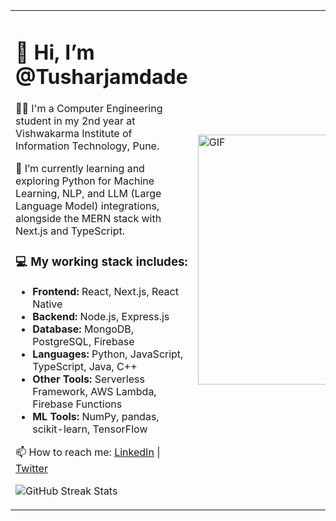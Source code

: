 <table>
  <tr>
    <td>
      <h1>👋 Hi, I’m @Tusharjamdade</h1>
      <p>👨‍🎓 I'm a Computer Engineering student in my 2nd year at Vishwakarma Institute of Information Technology, Pune.</p>
      <p>🌱 I’m currently learning and exploring Python for Machine Learning, NLP, and LLM (Large Language Model) integrations, alongside the MERN stack with Next.js and TypeScript.</p>
      <h3>💻 My working stack includes:</h3>
      <ul>
        <li><strong>Frontend:</strong> React, Next.js, React Native</li>
        <li><strong>Backend:</strong> Node.js, Express.js</li>
        <li><strong>Database:</strong> MongoDB, PostgreSQL, Firebase</li>
        <li><strong>Languages:</strong> Python, JavaScript, TypeScript, Java, C++</li>
        <li><strong>Other Tools:</strong> Serverless Framework, AWS Lambda, Firebase Functions</li>
        <li><strong>ML Tools:</strong> NumPy, pandas, scikit-learn, TensorFlow</li>
      </ul>
      <p>📫 How to reach me: <a href="https://www.linkedin.com/in/tusharjamdade/">LinkedIn</a> | <a href="https://x.com/tusharnjamdade">Twitter</a></p>
      <p>
        <img src="https://github-readme-streak-stats.herokuapp.com/?user=Tusharjamdade&theme=shadow_blue&hide_border=false" alt="GitHub Streak Stats">
      </p>
    </td>
    <td>
      <img src="https://user-images.githubusercontent.com/74038190/229223263-cf2e4b07-2615-4f87-9c38-e37600f8381a.gif" width="400" alt="GIF">
    </td>
  </tr>
</table>
